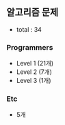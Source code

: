 ## 알고리즘 문제

-   total : 34

### Programmers

-   Level 1 (21개)
-   Level 2 (7개)
-   Level 3 (1개)

### Etc

-   5개
